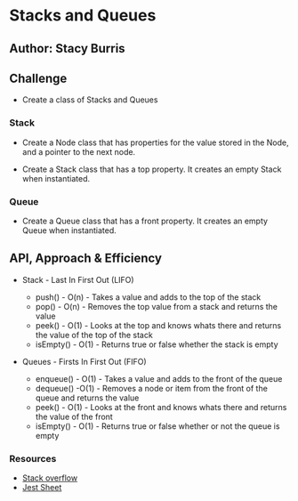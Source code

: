 # Stacks and Queues

## Author: Stacy Burris

## Challenge

+ Create a class of Stacks and Queues

### Stack

+ Create a Node class that has properties for the value stored in the Node, and a pointer to the next node.

+ Create a Stack class that has a top property. It creates an empty Stack when instantiated.

### Queue

+ Create a Queue class that has a front property. It creates an empty Queue when instantiated.

## API, Approach & Efficiency

+ Stack - Last In First Out (LIFO)
  + push() - O(n) - Takes a value and adds to the top of the stack
  + pop() - O(n) - Removes the top value from a stack and returns the value
  + peek() - O(1) - Looks at the top and knows whats there and returns the value of the top of the stack
  + isEmpty() - O(1) - Returns true or false whether the stack is empty 

+ Queues - Firsts In First Out (FIFO)
  + enqueue() - O(1) - Takes a value and adds to the front of the queue
  + dequeue() -O(1) - Removes a node or item from the front of the queue and returns the value
  + peek() - O(1) - Looks at the front and knows whats there and returns the value of the front
  + isEmpty() - O(1) - Returns true or false whether or not the queue is empty

### Resources

+ [Stack overflow](https://stackoverflow.com/questions/1590247/how-do-you-implement-a-stack-and-a-queue-in-javascript)
+ [Jest Sheet](https://jestjs.io/docs/en/expect.html#reference)